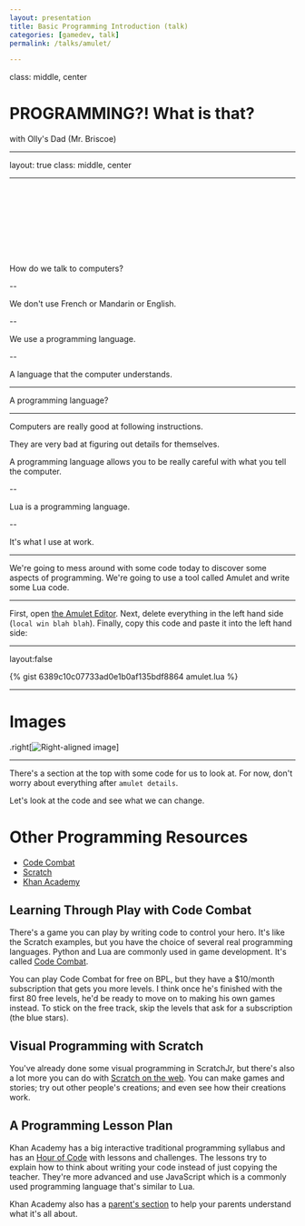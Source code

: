 ```yaml
---
layout: presentation
title: Basic Programming Introduction (talk)
categories: [gamedev, talk]
permalink: /talks/amulet/

---
```


class: middle, center

# PROGRAMMING?! What is that?

with Olly's Dad
(Mr. Briscoe)

---
layout: true
class: middle, center

---

<br/>
<br/>
<br/>
<br/>
<br/>
<br/>
<br/>
<br/>
How do we talk to computers?

--

We don't use French or Mandarin or English.

--

We use a programming language. 

--

A language that the computer understands. 

---

A programming language? 

---
Computers are really good at following instructions.

They are very bad at figuring out details for themselves.

A programming language allows you to be really careful with what you tell the computer.

--

Lua is a programming language.

-- 

It's what I use at work.

---
We're going to mess around with some code today to discover some aspects of
programming. We're going to use a tool called Amulet and write some Lua code.

---
First, open [the Amulet Editor][amulet-editor]. Next, delete everything in the
left hand side (`local win blah blah`). Finally, copy this code and paste it
into the left hand side:

---
layout:false

{% gist 6389c10c07733ad0e1b0af135bdf8864 amulet.lua %}


---

# Images

.right[![Right-aligned image](https://images-na.ssl-images-amazon.com/images/G/01/img15/pet-products/small-tiles/23695_pets_vertical_store_dogs_small_tile_8._CB312176604_.jpg)]

---
There's a section at the top with some code for us to look at. For now, don't
worry about everything after `amulet details`.

Let's look at the code and see what we can change.


# Other Programming Resources
* [Code Combat][codecombat]
* [Scratch][scratch]
* [Khan Academy](https://www.khanacademy.org/computing/hour-of-code/hour-of-code-tutorial/v/welcome-hour-of-code)


## Learning Through Play with Code Combat

There's a game you can play by writing code to control your hero. It's like the
Scratch examples, but you have the choice of several real programming
languages. Python and Lua are commonly used in game development. It's called
[Code Combat][codecombat].

You can play Code Combat for free on BPL, but they have a $10/month
subscription that gets you more levels. I think once he's finished with the
first 80 free levels, he'd be ready to move on to making his own games instead.
To stick on the free track, skip the levels that ask for a subscription (the
blue stars).

## Visual Programming with Scratch

You've already done some visual programming in ScratchJr, but there's also a
lot more you can do with [Scratch on the web][scratch]. You can make games and
stories; try out other people's creations; and even see how their creations
work.

## A Programming Lesson Plan

Khan Academy has a big interactive traditional programming syllabus and has an
[Hour of
Code](https://www.khanacademy.org/computing/hour-of-code/hour-of-code-lessons/hour-of-drawing-code/v/welcome-hour-of-code)
with lessons and challenges. The lessons try to explain how to think about
writing your code instead of just copying the teacher. They're more advanced
and use JavaScript which is a commonly used programming language that's similar
to Lua. 

Khan Academy also has a [parent's
section](https://www.khanacademy.org/computing/hour-of-code/hour-of-code-for-teachers/a/using-hour-of-code-with-your-child)
to help your parents understand what it's all about.

[codecombat]: https://codecombat-com.proxy.bpl.bc.ca/
[amulet-editor]: https://www.amulet.xyz/editor.html
[scratch]: https://scratch.mit.edu/
    
